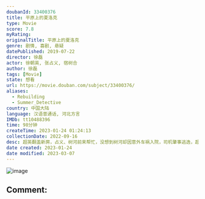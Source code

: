 ```yaml
---
doubanId: 33400376
title: 平原上的夏洛克
type: Movie
score: 7.8
myRating: 
originalTitle: 平原上的夏洛克
genre: 剧情, 喜剧, 悬疑
datePublished: 2019-07-22
director: 徐磊
actor: 徐朝英, 张占义, 宿树合
author: 徐磊
tags: [Movie]
state: 想看
url: https://movie.douban.com/subject/33400376/
aliases:
  - Rebuilding
  - Summer_Detective
country: 中国大陆
language: 汉语普通话, 河北方言
IMDb: tt10488396
time: 98分钟
createTime: 2023-01-24 01:24:13
collectionDate: 2022-09-16
desc: 超英翻盖新房，占义、树河前来帮忙，没想到树河却因意外车祸入院，司机肇事逃逸，超英和占义化身“平原侦探”，踏上了一段令人啼笑皆非的荒诞追凶之旅。
date created: 2023-01-24
date modified: 2023-03-07
---
```


![image](p2574198225.jpg)

Comment:
---

